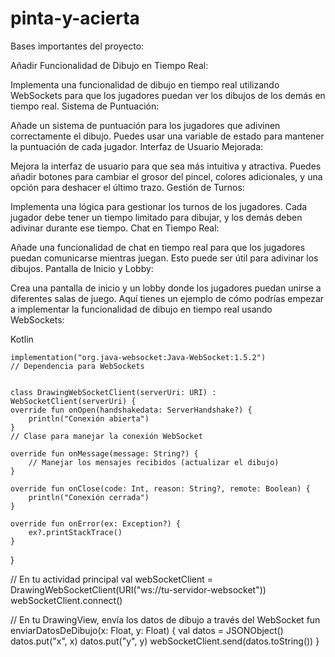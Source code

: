 # pinta-y-acierta

Bases importantes del proyecto:

Añadir Funcionalidad de Dibujo en Tiempo Real:

Implementa una funcionalidad de dibujo en tiempo real utilizando WebSockets para que los jugadores puedan ver los dibujos de los demás en tiempo real.
Sistema de Puntuación:

Añade un sistema de puntuación para los jugadores que adivinen correctamente el dibujo. Puedes usar una variable de estado para mantener la puntuación de cada jugador.
Interfaz de Usuario Mejorada:

Mejora la interfaz de usuario para que sea más intuitiva y atractiva. Puedes añadir botones para cambiar el grosor del pincel, colores adicionales, y una opción para deshacer el último trazo.
Gestión de Turnos:

Implementa una lógica para gestionar los turnos de los jugadores. Cada jugador debe tener un tiempo limitado para dibujar, y los demás deben adivinar durante ese tiempo.
Chat en Tiempo Real:

Añade una funcionalidad de chat en tiempo real para que los jugadores puedan comunicarse mientras juegan. Esto puede ser útil para adivinar los dibujos.
Pantalla de Inicio y Lobby:

Crea una pantalla de inicio y un lobby donde los jugadores puedan unirse a diferentes salas de juego.
Aquí tienes un ejemplo de cómo podrías empezar a implementar la funcionalidad de dibujo en tiempo real usando WebSockets:

Kotlin


    implementation("org.java-websocket:Java-WebSocket:1.5.2")
    // Dependencia para WebSockets


    class DrawingWebSocketClient(serverUri: URI) : WebSocketClient(serverUri) {
    override fun onOpen(handshakedata: ServerHandshake?) {
        println("Conexión abierta")
    }
    // Clase para manejar la conexión WebSocket

    override fun onMessage(message: String?) {
        // Manejar los mensajes recibidos (actualizar el dibujo)
    }

    override fun onClose(code: Int, reason: String?, remote: Boolean) {
        println("Conexión cerrada")
    }

    override fun onError(ex: Exception?) {
        ex?.printStackTrace()
    }
}

// En tu actividad principal
val webSocketClient = DrawingWebSocketClient(URI("ws://tu-servidor-websocket"))
webSocketClient.connect()

// En tu DrawingView, envía los datos de dibujo a través del WebSocket
fun enviarDatosDeDibujo(x: Float, y: Float) {
    val datos = JSONObject()
    datos.put("x", x)
    datos.put("y", y)
    webSocketClient.send(datos.toString())
}
